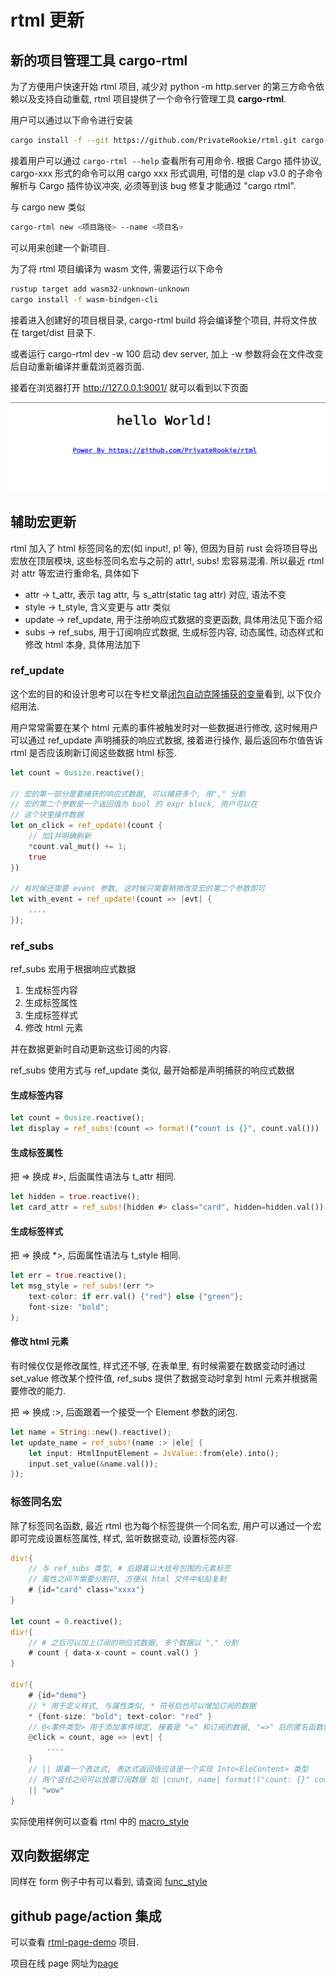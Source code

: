 # rtml 更新

## 新的项目管理工具 cargo-rtml

为了方便用户快速开始 rtml 项目, 减少对 python -m http.server 的第三方命令依赖以及支持自动重载, rtml 项目提供了一个命令行管理工具 **cargo-rtml**.

用户可以通过以下命令进行安装

```bash
cargo install -f --git https://github.com/PrivateRookie/rtml.git cargo-rtml
```

接着用户可以通过 `cargo-rtml --help` 查看所有可用命令. 根据 Cargo 插件协议, cargo-xxx 形式的命令可以用 cargo xxx 形式调用, 可惜的是 clap v3.0 的子命令解析与 Cargo 插件协议冲突, 必须等到该 bug 修复才能通过 "cargo rtml".

与 cargo new 类似

```bash
cargo-rtml new <项目路径> --name <项目名>
```

可以用来创建一个新项目.

为了将 rtml 项目编译为 wasm 文件, 需要运行以下命令

```bash
rustup target add wasm32-unknown-unknown
cargo install -f wasm-bindgen-cli
```

接着进入创建好的项目根目录, cargo-rtml build 将会编译整个项目, 并将文件放在 target/dist 目录下.

或者运行 cargo-rtml dev -w 100 启动 dev server, 加上 -w 参数将会在文件改变后自动重新编译并重载浏览器页面.

接着在浏览器打开 http://127.0.0.1:9001/ 就可以看到以下页面

![rtml-hello-world](../../assets/2022_06_06/rtml-hello-world.png)

## 辅助宏更新

rtml 加入了 html 标签同名的宏(如 input!, p! 等), 但因为目前 rust 会将项目导出宏放在顶层模块, 这些标签同名宏与之前的 attr!, subs! 宏容易混淆. 所以最近 rtml 对 attr 等宏进行重命名, 具体如下

- attr -> t_attr, 表示 tag attr, 与 s_attr(static tag attr) 对应, 语法不变
- style -> t_style, 含义变更与 attr 类似
- update -> ref_update, 用于注册响应式数据的变更函数, 具体用法见下面介绍
- subs -> ref_subs, 用于订阅响应式数据, 生成标签内容, 动态属性, 动态样式和修改 html 本身, 具体用法加下

### ref_update

这个宏的目的和设计思考可以在专栏文章[闭包自动克隆捕获的变量](https://zhuanlan.zhihu.com/p/523893719)看到, 以下仅介绍用法.

用户常常需要在某个 html 元素的事件被触发时对一些数据进行修改, 这时候用户可以通过 ref_update 声明捕获的响应式数据, 接着进行操作, 最后返回布尔值告诉 rtml 是否应该刷新订阅这些数据 html 标签.


```rust
let count = 0usize.reactive();

// 宏的第一部分是要捕获的响应式数据, 可以捕获多个, 用"," 分割
// 宏的第二个参数是一个返回值为 bool 的 expr block, 用户可以在
// 这个块里操作数据
let on_click = ref_update!(count {
    // 加1并明确刷新
    *count.val_mut() += 1;
    true
})

// 有时候还需要 event 参数, 这时候只需要稍微改变宏的第二个参数即可
let with_event = ref_update!(count => |evt| {
    ....
});
```


### ref_subs

ref_subs 宏用于根据响应式数据

1. 生成标签内容
2. 生成标签属性
3. 生成标签样式
4. 修改 html 元素

并在数据更新时自动更新这些订阅的内容.

ref_subs 使用方式与 ref_update 类似, 最开始都是声明捕获的响应式数据

#### 生成标签内容

```rust
let count = 0usize.reactive();
let display = ref_subs!(count => format!("count is {}", count.val()))
```

#### 生成标签属性

把 => 换成 #>, 后面属性语法与 t_attr 相同.

```rust
let hidden = true.reactive();
let card_attr = ref_subs!(hidden #> class="card", hidden=hidden.val());
```

#### 生成标签样式

把 => 换成 *>, 后面属性语法与 t_style 相同.

```rust
let err = true.reactive();
let msg_style = ref_subs!(err *>
    text-color: if err.val() {"red"} else {"green"};
    font-size: "bold";
);
```

#### 修改 html 元素

有时候仅仅是修改属性, 样式还不够, 在表单里, 有时候需要在数据变动时通过 set_value 修改某个控件值, ref_subs 提供了数据变动时拿到 html 元素并根据需要修改的能力.

把 => 换成 :>, 后面跟着一个接受一个 Element 参数的闭包.

```rust
let name = String::new().reactive();
let update_name = ref_subs!(name :> |ele| {
    let input: HtmlInputElement = JsValue::from(ele).into();
    input.set_value(&name.val());
});
```

### 标签同名宏

除了标签同名函数, 最近 rtml 也为每个标签提供一个同名宏, 用户可以通过一个宏即可完成设置标签属性, 样式, 监听数据变动, 设置标签内容.

```rust
div!{
    // 与 ref_subs 类型, # 后跟着以大括号包围的元素标签
    // 属性之间不需要分割符, 方便从 html 文件中粘贴复制
    # {id="card" class="xxxx"}
}

let count = 0.reactive();
div!{
    // # 之后可以加上订阅的响应式数据, 多个数据以 "," 分割
    # count { data-x-count = count.val() }
}

div!{
    # {id="demo"}
    // * 用于定义样式, 与属性类似, * 符号后也可以增加订阅的数据
    * {font-size: "bold"; text-color: "red" }
    // @<事件类型> 用于添加事件绑定, 接着是 "=" 和订阅的数据, "=>" 后的匿名函数要求与 ref_update 相同.
    @click = count, age => |evt| {
        ....
    }
    // || 跟着一个表达式, 表达式返回值应该是一个实现 Into<EleContent> 类型
    // 两个竖线之间可以放置订阅数据 如 |count, name| format!("count: {}" count.val())
    || "wow"
}
```

实际使用样例可以查看 rtml 中的 [macro_style](https://github.com/PrivateRookie/rtml/blob/main/examples/form/src/macro_style.rs)

## 双向数据绑定

同样在 form 例子中有可以看到, 请查阅 [func_style](https://github.com/PrivateRookie/rtml/blob/main/examples/form/src/func_style.rs)


## github page/action 集成

可以查看 [rtml-page-demo](https://github.com/PrivateRookie/rtml-page-demo) 项目.

项目在线 page 网址为[page](https://privaterookie.github.io/rtml-page-demo/)

